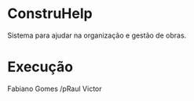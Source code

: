 # ConstruHelp
Sistema para ajudar na organização e gestão de obras.

# Execução
Fabiano Gomes 
/pRaul Victor

